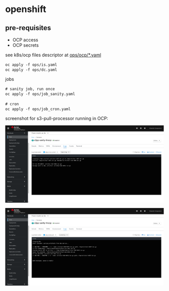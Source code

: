 # openshift

## pre-requisites

* OCP access
* OCP secrets

see k8s/ocp files descriptor at [ops/ocp/*.yaml](../ops/ocp)

```shell
oc apply -f ops/is.yaml
oc apply -f ops/dc.yaml
```

jobs

```shell
# sanity job, run once
oc apply -f ops/job_sanity.yaml

# cron
oc apply -f ops/job_cron.yaml
```

screenshot for s3-pull-processor running in OCP:

![ocp_upload](img/ocp_job_sanity_upload.png)

![ocp_pull](img/ocp_job_sanity_pull.png)
